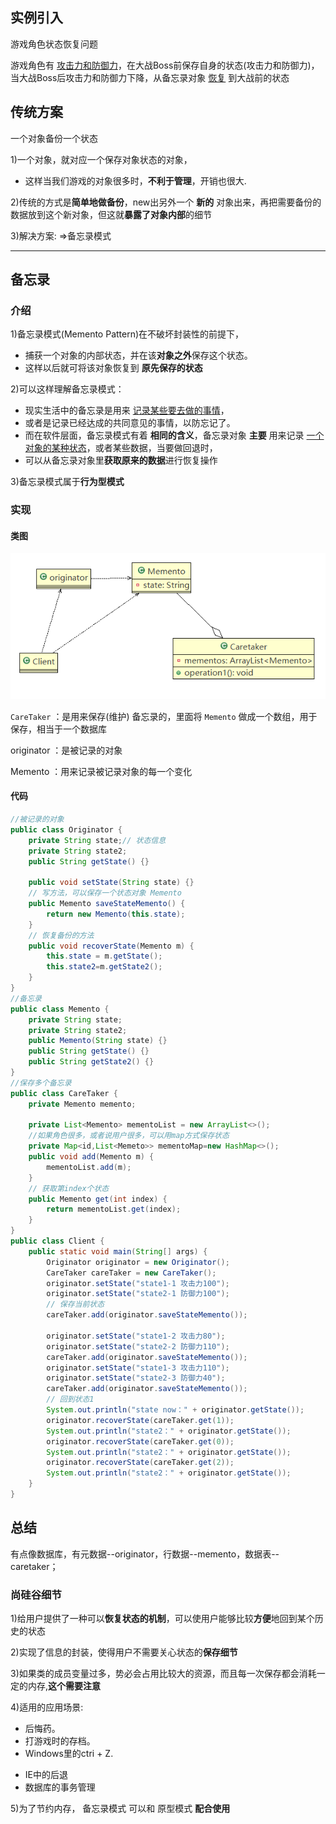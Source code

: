 ## 实例引入

游戏角色状态恢复问题

游戏角色有 <u>攻击力和防御力</u>，在大战Boss前保存自身的状态(攻击力和防御力)，当大战Boss后攻击力和防御力下降，从备忘录对象 <u>恢复</u> 到大战前的状态

## 传统方案

一个对象备份一个状态

1)一个对象，就对应一个保存对象状态的对象， 

- 这样当我们游戏的对象很多时，**不利于管理**，开销也很大.

2)传统的方式是**简单地做备份**，new出另外一个 **新的** 对象出来，再把需要备份的数据放到这个新对象，但这就**暴露了对象内部**的细节

3)解决方案: =>备忘录模式

---

## 备忘录

### 介绍

1)备忘录模式(Memento Pattern)在不破坏封装性的前提下，

* 捕获一个对象的内部状态，并在该**对象之外**保存这个状态。
* 这样以后就可将该对象恢复到 **原先保存的状态**

2)可以这样理解备忘录模式：

* 现实生活中的备忘录是用来 <u>记录某些要去做的事情</u>，
* 或者是记录已经达成的共同意见的事情，以防忘记了。
* 而在软件层面，备忘录模式有着 **相同的含义**，备忘录对象 **主要** 用来记录 <u>一个对象的某种状态</u>，或者某些数据，当要做回退时，
* 可以从备忘录对象里**获取原来的数据**进行恢复操作

3)备忘录模式属于**行为型模式**

### 实现

#### 类图

![image-20200413232315771](19.备忘录模式.assets\image-20200413232315771.png)

`CareTaker` ：是用来保存(维护) 备忘录的，里面将 `Memento` 做成一个数组，用于保存，相当于一个数据库

originator ：是被记录的对象

Memento ：用来记录被记录对象的每一个变化



#### 代码

```java
//被记录的对象
public class Originator {
	private String state;// 状态信息
    private String state2;
	public String getState() {}

	public void setState(String state) {}
	// 写方法，可以保存一个状态对象 Memento
	public Memento saveStateMemento() {
		return new Memento(this.state);
	}
	// 恢复备份的方法
	public void recoverState(Memento m) {
		this.state = m.getState();
        this.state2=m.getState2();
	}
}
//备忘录
public class Memento {
	private String state;
    private String state2;
	public Memento(String state) {}
	public String getState() {}
    public String getState2() {}
}
//保存多个备忘录
public class CareTaker {
    private Memento memento;
    
	private List<Memento> mementoList = new ArrayList<>();
    //如果角色很多，或者说用户很多，可以用map方式保存状态
    private Map<id,List<Memeto>> mementoMap=new HashMap<>();
	public void add(Memento m) {
		mementoList.add(m);
	}
	// 获取第index个状态
	public Memento get(int index) {
		return mementoList.get(index);
	}
}
public class Client {
	public static void main(String[] args) {
		Originator originator = new Originator();
		CareTaker careTaker = new CareTaker();
		originator.setState("state1-1 攻击力100");
        originator.setState("state2-1 防御力100");
		// 保存当前状态
		careTaker.add(originator.saveStateMemento());

		originator.setState("state1-2 攻击力80");
        originator.setState("state2-2 防御力110");
		careTaker.add(originator.saveStateMemento());
		originator.setState("state1-3 攻击力110");
        originator.setState("state2-3 防御力40");
		careTaker.add(originator.saveStateMemento());
		// 回到状态1
		System.out.println("state now：" + originator.getState());
		originator.recoverState(careTaker.get(1));
		System.out.println("state2：" + originator.getState());
		originator.recoverState(careTaker.get(0));
		System.out.println("state2：" + originator.getState());
		originator.recoverState(careTaker.get(2));
		System.out.println("state2：" + originator.getState());
	}
}
```

## 总结

有点像数据库，有元数据--originator，行数据--memento，数据表--caretaker；

### 尚硅谷细节

1)给用户提供了一种可以**恢复状态的机制**，可以使用户能够比较**方便**地回到某个历史的状态

2)实现了信息的封装，使得用户不需要关心状态的**保存细节**

3)如果类的成员变量过多，势必会占用比较大的资源，而且每一次保存都会消耗一定的内存,**这个需要注意**

4)适用的应用场景: 

- 后悔药。
- 打游戏时的存档。
- Windows里的ctri + Z.

* IE中的后退
*  数据库的事务管理

5)为了节约内存， 备忘录模式  可以和  原型模式  **配合使用**

